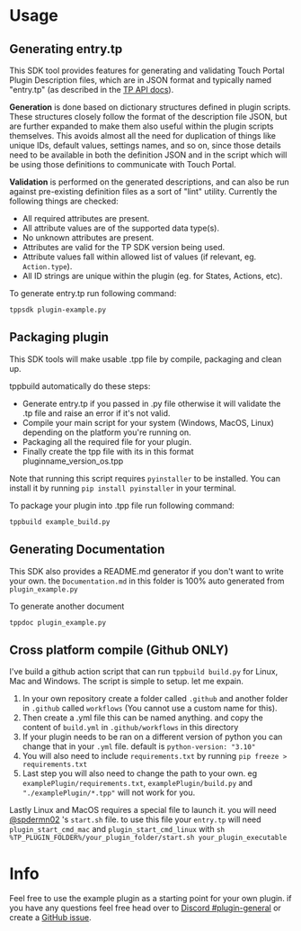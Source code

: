 # Usage

## Generating entry.tp

This SDK tool provides features for generating and validating Touch Portal Plugin Description files,
which are in JSON format and typically named "entry.tp" (as described in the [TP API docs](https://www.touch-portal.com/api/)).

**Generation** is done based on dictionary structures defined in plugin scripts. These structures closely follow
the format of the description file JSON, but are further expanded to make them also useful within the plugin
scripts themselves. This avoids almost all the need for duplication of things like unique IDs, default values,
settings names, and so on, since those details need to be available in both the definition JSON and in the
script which will be using those definitions to communicate with Touch Portal.

**Validation** is performed on the generated descriptions, and can also be run against pre-existing definition files
as a sort of "lint" utility. Currently the following things are checked:
- All required attributes are present.
- All attribute values are of the supported data type(s).
- No unknown attributes are present.
- Attributes are valid for the TP SDK version being used.
- Attribute values fall within allowed list of values (if relevant, eg. `Action.type`).
- All ID strings are unique within the plugin (eg. for States, Actions, etc).

To generate entry.tp run following command:

```
tppsdk plugin-example.py
```

## Packaging plugin

This SDK tools will make usable .tpp file by compile, packaging and clean up.

tppbuild automatically do these steps:
- Generate entry.tp if you passed in .py file otherwise it will validate the .tp file and raise an error if it's not valid.
- Compile your main script for your system (Windows, MacOS, Linux) depending on the platform you're running on.
- Packaging all the required file for your plugin.
- Finally create the tpp file with its in this format pluginname_version_os.tpp

Note that running this script requires `pyinstaller` to be installed. You can install it by running `pip install pyinstaller` in your terminal.

To package your plugin into .tpp file run following command:

```
tppbuild example_build.py
```

## Generating Documentation

This SDK also provides a README.md generator if you don't want to write your own. the `Documentation.md`
in this folder is 100% auto generated from `plugin_example.py`

To generate another document
```
tppdoc plugin_example.py
```

## Cross platform compile (Github ONLY)

I've build a github action script that can run `tppbuild build.py` for Linux, Mac and Windows. The
script is simple to setup. let me expain.

1. In your own repository create a folder called `.github` and another folder in `.github` called `workflows` (You cannot use a custom name for this).
2. Then create a .yml file this can be named anything. and copy the content of `build.yml` in `.github/workflows` in this directory
3. If your plugin needs to be ran on a different version of python you can change that in your `.yml` file. default is `python-version: "3.10"`
4. You will also need to include `requirements.txt` by running `pip freeze > requirements.txt`
5. Last step you will also need to change the path to your own. eg `examplePlugin/requirements.txt`, `examplePlugin/build.py` and `"./examplePlugin/*.tpp"` will not work for you.

Lastly Linux and MacOS requires a special file to launch it. you will need [@spdermn02](https://github.com/spdermn02) 's `start.sh` file. to use this file your `entry.tp` will need `plugin_start_cmd_mac` and `plugin_start_cmd_linux` with `sh %TP_PLUGIN_FOLDER%/your_plugin_folder/start.sh your_plugin_executable`





# Info
Feel free to use the example plugin as a starting point for your own plugin. if you have any questions feel free head over to [Discord #plugin-general](https://discord.gg/MgxQb8r) or create a [GitHub issue](https://github.com/KillerBOSS2019/TouchPortal-API/issues/new).
